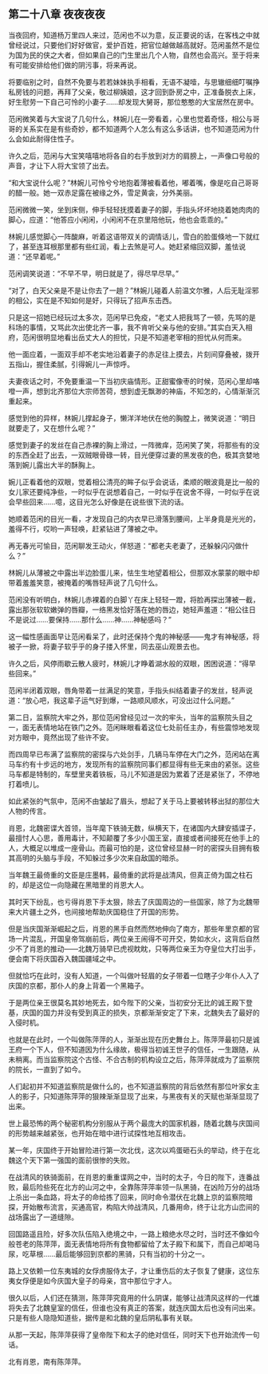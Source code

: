## 第二十八章 **夜夜夜夜**

当夜回府，知道杨万里四人来过，范闲也不以为意，反正要说的话，在客栈之中就曾经说过，只要他们好好做官，爱护百姓，把官位越做越高就好。范闲虽然不是位为国为民的侠之大者，但如果自己的门生里出几个人物，自然也会高兴。至于将来有可能安排给他们做的阴污事，将来再说。

将要临别之时，自然不免要与若若妹妹执手相看，无语不凝噎，与思辙细细叮嘱挣私房钱的问题，再拜了父亲，敬过柳姨娘，这才回到卧房之中，正准备脱衣上床，好生慰劳一下自己可怜的小妻子……却发现大舅哥，那位憨憨的大宝居然在房中。

范闲微笑着与大宝说了几句什么，林婉儿在一旁看着，心里也觉着奇怪，相公与哥哥的关系实在是有些奇妙，都不知道两个人怎么有这么多话讲，也不知道范闲为什么会如此耐得住性子。

许久之后，范闲与大宝笑嘻嘻地将各自的右手放到对方的肩膀上，一声像口号般的声音，才让下人将大宝领了出去。

“和大宝说什么呢？”林婉儿可怜兮兮地抱着薄被看着他，嘟着嘴，像是吃自己哥哥的醋一般。她一双赤足露在被缘之外，雪足黄衾，分外美丽。

范闲微微一笑，坐到床侧，伸手轻轻抚摸着妻子的脚，手指头坏坏地挠着她肉肉的脚心，应道：“他答应小闲闲，小闲闲不在京里陪他玩，他也会乖乖的。”

林婉儿感觉脚心一阵酸麻，听着这语带双关的调情话儿，雪白的脸蛋倏地一下就红了，甚至连耳根那里都有些红润，看上去煞是可人。她赶紧缩回双脚，羞怯说道：“还早着呢。”

范闲调笑说道：“不早不早，明日就是了，得尽早尽早。”

“对了，白天父亲是不是让你去了一趟？”林婉儿碰着人前温文尔雅，人后无耻淫邪的相公，实在是不知如何是好，只得玩了招声东击西。

只是这一招她已经玩过太多次，范闲早已免疫，“老丈人把我骂了一顿，先骂的是科场的事情，又骂此次出使北齐一事，我不肯听父亲与他的安排。”其实白天入相府，范闲很明显地看出岳丈大人的担忧，只是不知道老宰相的担忧从何而来。

他一面应着，一面双手却不老实地沿着妻子的赤足往上摸去，片刻间穿叠被，拨开五指山，握住柔腻，引得婉儿一声惊呼。

夫妻夜话之时，不免要重温一下当初庆庙情形。正甜蜜像枣的时候，范闲心里却咯噔一声，想到北齐那位大宗师苦荷，想到虚无飘渺的神庙，不知怎的，心情渐渐沉重起来。

感觉到他的异样，林婉儿撑起身子，懒洋洋地伏在他的胸膛上，微笑说道：“明日就要走了，又在想什么呢？”

感觉到妻子的发丝在自己赤裸的胸上滑过，一阵微痒，范闲笑了笑，将那些有的没的东西全赶了出去，一双贼眼骨碌一转，目光便穿过妻的黑发夜的色，极其贪婪地落到婉儿露出大半的酥胸上。

婉儿正看着他的双眼，觉着相公清亮的眸子似乎会说话，柔顺的眼波竟是比一般的女儿家还要纯净些，一时似乎在说想着自己，一时似乎在说舍不得，一时似乎在说会早些回来……噫，这目光怎么好像是在说些很下流的话。

她顺着范闲的目光一看，才发现自己的内衣早已滑落到腰间，上半身竟是光光的，羞得不行，哎哟一声轻唤，赶紧钻进了薄被之中。

再无春光可愉目，范闲聊发王动火，佯怒道：“都老夫老妻了，还躲躲闪闪做什么？”

林婉儿从薄被之中露出半边脸蛋儿来，怯生生地望着相公，但那双水蒙蒙的眼中却带着羞羞笑意，被掩着的嘴唇轻声说了几句什么。

范闲没有听明白，林婉儿赤裸着的白脚丫在床上轻轻一蹬，将脸再探出薄被一截，露出那张软软嫩弹的唇瓣，一络黑发恰好落在她的唇边，她轻声羞道：“相公往日不是说过……要保持……那什么……神……神秘感吗？”

这一幅性感画面早让范闲看呆了，此时还保持个鬼的神秘感——鬼才有神秘感，将被子一掀，将妻子软乎乎的身子搂入怀里，同去巫山观景去也。

许久之后，风停雨歇云散人疲时，林婉儿才睁着湖水般的双眼，困困说道：“得早些回来。”

范闲半闭着双眼，唇角带着一丝满足的笑意，手指头纠结着妻子的发丝，轻声说道：“放心吧，我这辈子运气好到爆，一路顺风顺水，可没出过什么问题。”

第二日，监察院大牢之外，那位范闲曾经见过一次的牢头，当年的监察院头目之一，面无表情地站在铁门之外。范闲眯眼看着这位七处前任主办，有些震惊地发现对方眼中，竟然出现了些许不安。

而四周早已布满了监察院的密探与六处剑手，几辆马车停在大门之外，范闲站在离马车约有十步远的地方，发现所有的监察院同事们都显得有些无来由的紧张。这些马车都是特制的，车壁里夹着铁板，马儿不知道是因为累着了还是紧张了，不停地打着喷儿。

如此紧张的气氛中，范闲不由皱起了眉头，想起了关于马上要被转移出狱的那位大人物的传言。

肖恩，北魏密谍大首领，当年麾下铁骑无数，纵横天下，在诸国内大肆安插谍子，最擅忖人心思，善用毒计，不知颠覆了多少小国王室，直接或者间接死在他手上的人，大概足以堆成一座骨山。而最可怕的是，这位曾经显赫一时的密探头目拥有极其高明的头脑与手段，不知躲过多少次来自敌国的暗杀。

当年魏王最倚重的文臣是庄墨韩，最倚重的武将是战清风，但真正倚为国之柱石的，却是这位一向隐藏在黑暗里的肖恩大人。

其时天下纷乱，也亏得肖恩下手太狠，除去了庆国周边的一些国家，除了为北魏带来大片疆土之外，也间接地帮助庆国稳住了开国的形势。

但是当庆国渐渐崛起之后，肖恩的黑手自然而然地伸向了南方，那些年里京都的官场一片混乱，开国皇帝驾崩前后，两位亲王闹得不可开交，势如水火，这背后自然少不了肖恩的推动——北魏万骑早已虎视眈眈，只等两位亲王为夺皇位大打出手，便会南下将庆国吞入魏国疆域之中。

但就恰巧在此时，没有人知道，一个叫做叶轻眉的女子带着一位瞎子少年仆人入了庆国的京都，那仆人的身上背着一个黑箱子。

于是两位亲王很莫名其妙地死去，如今陛下的父亲，当初安分无比的诚王殿下登基，庆国的国力并没有受到真正的损失，京都渐渐安定了下来，北魏失去了最好的入侵时机。

也就是在此时，一个叫做陈萍萍的人，渐渐出现在历史舞台上。陈萍萍最初只是诚王府一个下人，但不知道因为什么缘故，极得当初诚王世子的信任，一生跟随，从未稍离。而当监察院这个古怪、不合古制的机构设立之后，陈萍萍就成为了监察院的院长，一直到了如今。

人们起初并不知道监察院是做什么的，也不知道监察院的背后依然有那位叶家女主人的影子，只知道陈萍萍的狠辣渐渐显现了出来，与黑夜有关的天赋也渐渐显现了出来。

世上最恐怖的两个秘密机构分别服从于两个最庞大的国家机器，随着北魏与庆国间的形势越来越紧张，也开始在暗中进行试探性地互相攻击。

某一年，庆国终于开始冒险进行第一次北伐，这次以鸡蛋砸石头的举动，终于在北魏这个天下第一强国的面前很惨的失败。

在战清风的铁骑面前，在肖恩的重重谍网之中，当时的太子，今日的陛下，连番战败，最后险些死在北方的山河之中，全靠陈萍萍率领一队黑骑，在凶险万分的战场上杀出一条血路，将太子的命给拣了回来，同时命令潜伏在北魏上京的监察院暗探，开始散布流言，买通高官，构陷大帅战清风，几番用命，终于让北方山峦间的战场露出了一道缝隙。

回国路遥且险，好多次队伍陷入绝境之中，一路上粮绝水尽之时，当时还不像如今般苍老的陈萍萍，面无表情地将所有食物都留给了太子殿下和属下，而自己却喝马尿，吃草根……最后能够回到京都的黑骑，只有当初的十分之一。

路上又依赖一位东夷城的女俘虏服侍太子，才让重伤后的太子恢复了健康，这位东夷女俘便是如今庆国大皇子的母亲，宫中那位宁才人。

很久以后，人们还在猜测，陈萍萍究竟用的什么阴谋，能够让战清风这样的一代雄将失去了北魏皇室的信任，但谁也没有真正的答案，就连庆国太后也没有问出来。只是有些人隐隐知道些，据传是和北魏的皇后阴私事有关联。

从那一天起，陈萍萍获得了皇帝陛下和太子的绝对信任，同时天下也开始流传一句话。

北有肖恩，南有陈萍萍。

